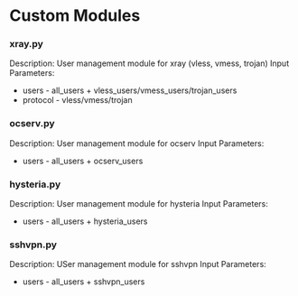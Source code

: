 # Custom Modules
### xray.py
Description: User management module for xray (vless, vmess, trojan)
Input Parameters:
- users - all_users + vless_users/vmess_users/trojan_users
- protocol - vless/vmess/trojan

### ocserv.py
Description: User management module for ocserv
Input Parameters:
- users - all_users + ocserv_users

### hysteria.py
Description: User management module for hysteria
Input Parameters:
- users - all_users + hysteria_users

### sshvpn.py
Description: USer management module for sshvpn
Input Parameters:
- users - all_users + sshvpn_users
